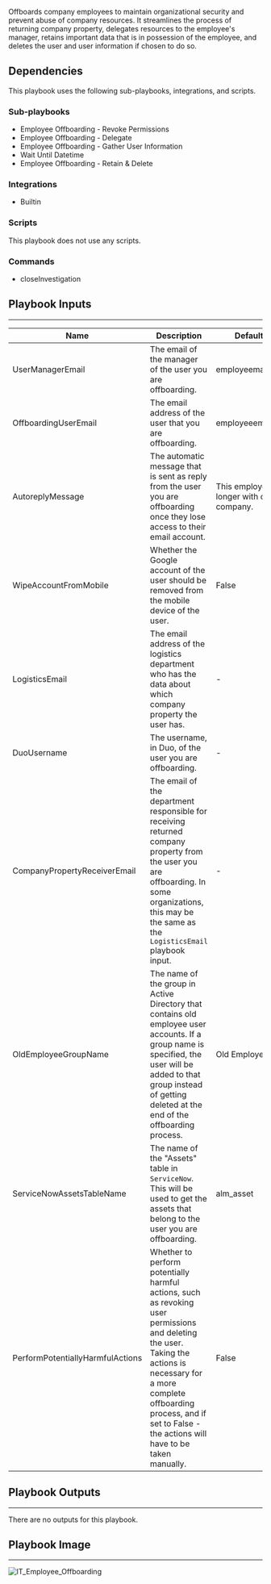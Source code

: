 Offboards company employees to maintain organizational security and prevent abuse of company resources. It streamlines the process of returning company property, delegates resources to the employee's manager, retains important data that is in possession of the employee, and deletes the user and user information if chosen to do so.

## Dependencies
This playbook uses the following sub-playbooks, integrations, and scripts.

### Sub-playbooks
* Employee Offboarding - Revoke Permissions
* Employee Offboarding - Delegate
* Employee Offboarding - Gather User Information
* Wait Until Datetime
* Employee Offboarding - Retain & Delete

### Integrations
* Builtin

### Scripts
This playbook does not use any scripts.

### Commands
* closeInvestigation

## Playbook Inputs
---

| **Name** | **Description** | **Default Value** | **Source** | **Required** |
| --- | --- | --- | --- | --- |
| UserManagerEmail | The email of the manager of the user you are offboarding. | employeemanageremail | incident | Optional |
| OffboardingUserEmail | The email address of the user that you are offboarding. | employeeemail | incident | Required |
| AutoreplyMessage | The automatic message that is sent as reply from the user you are offboarding once they lose access to their email account. | This employee is no longer with our company. | - | Optional |
| WipeAccountFromMobile | Whether the Google account of the user should be removed from the mobile device of the user. | False | - | Optional |
| LogisticsEmail | The email address of the logistics department who has the data about which company property the user has. | - | - | Optional |
| DuoUsername | The username, in Duo, of the user you are offboarding. | - | - | Optional |
| CompanyPropertyReceiverEmail | The email of the department responsible for receiving returned company property from the user you are offboarding. In some organizations, this may be the same as the `LogisticsEmail` playbook input. | - | - | Optional |
| OldEmployeeGroupName | The name of the group in Active Directory that contains old employee user accounts. If a group name is specified, the user will be added to that group instead of getting deleted at the end of the offboarding process. | Old Employees | - | Optional |
| ServiceNowAssetsTableName | The name of the "Assets" table in `ServiceNow`. This will be used to get the assets that belong to the user you are offboarding. | alm_asset | - | Optional |
| PerformPotentiallyHarmfulActions | Whether to perform potentially harmful actions, such as revoking user permissions and deleting the user. Taking the actions is necessary for a more complete offboarding process, and if set to False - the actions will have to be taken manually. | False | - | Required |

## Playbook Outputs
---
There are no outputs for this playbook.

## Playbook Image
---
![IT_Employee_Offboarding](https://raw.githubusercontent.com/cvescan/cvescan/1bdd5229392bd86f0cc58265a24df23ee3f7e662/docs/images/playbooks/IT_Employee_Offboarding.png)
